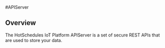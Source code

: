 #APIServer 

## Overview
The HotSchedules IoT Platform APIServer is a set of secure REST APIs that are used to store your data.  
